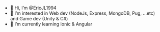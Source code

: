 - 👋 Hi, I’m @EricJL1994
- 👀 I’m interested in Web dev (NodeJs, Express, MongoDB, Pug, ...etc) and Game dev (Unity & C#)
- 🌱 I’m currently learning Ionic & Angular
<!---- 💞️ I’m looking to collaborate on ...
- 📫 How to reach me ...--->

<!---
EricJL1994/EricJL1994 is a ✨ special ✨ repository because its `README.md` (this file) appears on your GitHub profile.
You can click the Preview link to take a look at your changes.
--->
